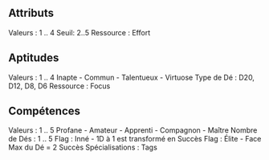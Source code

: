 ## Attributs
Valeurs : 1 .. 4
Seuil: 2..5
Ressource : Effort

## Aptitudes 
Valeurs : 1 .. 4
Inapte - Commun - Talentueux - Virtuose
Type de Dé : D20, D12, D8, D6
Ressource : Focus

## Compétences
Valeurs : 1 .. 5
Profane - Amateur - Apprenti - Compagnon - Maître
Nombre de Dés : 1 .. 5
Flag : Inné - 1D à 1 est transformé en Succès 
Flag : Élite - Face Max du Dé = 2 Succès 
Spécialisations : Tags